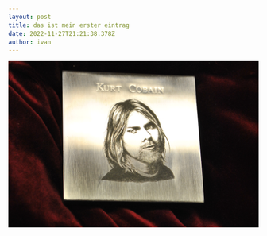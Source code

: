```yaml
---
layout: post
title: das ist mein erster eintrag
date: 2022-11-27T21:21:38.378Z
author: ivan
---
```

![](/assets/uploads/kira_csc_1755.jpg)
